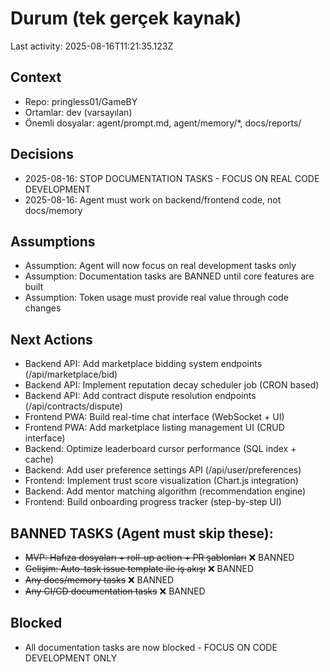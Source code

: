 # Durum (tek gerçek kaynak)

Last activity: 2025-08-16T11:21:35.123Z

## Context
- Repo: pringless01/GameBY
- Ortamlar: dev (varsayılan)
- Önemli dosyalar: agent/prompt.md, agent/memory/*, docs/reports/

## Decisions
- 2025-08-16: STOP DOCUMENTATION TASKS - FOCUS ON REAL CODE DEVELOPMENT
- 2025-08-16: Agent must work on backend/frontend code, not docs/memory

## Assumptions
- Assumption: Agent will now focus on real development tasks only
- Assumption: Documentation tasks are BANNED until core features are built
- Assumption: Token usage must provide real value through code changes

## Next Actions
- Backend API: Add marketplace bidding system endpoints (/api/marketplace/bid)
- Backend API: Implement reputation decay scheduler job (CRON based)
- Backend API: Add contract dispute resolution endpoints (/api/contracts/dispute)  
- Frontend PWA: Build real-time chat interface (WebSocket + UI)
- Frontend PWA: Add marketplace listing management UI (CRUD interface)
- Backend: Optimize leaderboard cursor performance (SQL index + cache)
- Backend: Add user preference settings API (/api/user/preferences)
- Frontend: Implement trust score visualization (Chart.js integration)
- Backend: Add mentor matching algorithm (recommendation engine)
- Frontend: Build onboarding progress tracker (step-by-step UI)

## BANNED TASKS (Agent must skip these):
- ~~MVP: Hafıza dosyaları + roll-up action + PR şablonları~~ ❌ BANNED
- ~~Gelişim: Auto-task issue template ile iş akışı~~ ❌ BANNED
- ~~Any docs/memory tasks~~ ❌ BANNED
- ~~Any CI/CD documentation tasks~~ ❌ BANNED

## Blocked
- All documentation tasks are now blocked - FOCUS ON CODE DEVELOPMENT ONLY
